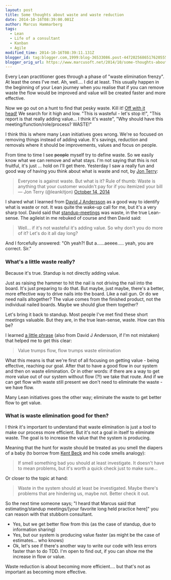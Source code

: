 ```yaml
---
layout: post
title: Some thoughts about waste and waste reduction
date: 2014-10-16T08:39:00.001Z
author: Marcus Hammarberg
tags:
  - Lean
  - Life of a consultant
  - Kanban
  - Agile
modified_time: 2014-10-16T08:39:11.131Z
blogger_id: tag:blogger.com,1999:blog-36533086.post-4472025686517620555
blogger_orig_url: https://www.marcusoft.net/2014/10/some-thoughts-about-waste-and-waste.html
---
```





Every Lean practitioner goes through a phase of "waste elimination
frenzy". At least the ones I've met. Ah, well.... I did at least.
This usually happen in the beginning of your Lean journey when you
realise that if you can remove waste the flow would be improved and
value will be created faster and more effective.

Now we go out on a hunt to find that pesky waste. Kill it!
<a href="https://www.youtube.com/watch?v=Eobuu-IexvI"
target="_blank">Off with it head!</a> We search for it high and low.
"This is wasteful - let's stop it!", "This report is that really adding
value... I think it's waste", "Why should have this
meeting/function/role/process? WASTE!"

I think this is where many Lean initiatives goes wrong. We're so focused
on removing things instead of adding value. It's savings, reduction and
removals where it should be improvements, values and focus on people.

From time to time I see ~~people~~ myself try to define waste. So we
easily know what we can remove and what stays. I'm not saying that this
is not fruitful, it's just ... hold on I'll get there.
Yesterday I saw a really fun and good way of having you think about what
is waste and not, by
<a href="https://twitter.com/leankitjon" target="_blank">Jon Terry</a>:

> Everyone is against waste. But what is it? Rule of thumb: Waste is
> anything that your customer wouldn't pay for if you itemized your
> bill
> — Jon Terry (@leankitjon) [October 14,
> 2014](https://twitter.com/leankitjon/status/521858229954174976)

I shared what I learned from <a
href="https://www.google.com/url?sa=t&amp;rct=j&amp;q=&amp;esrc=s&amp;source=web&amp;cd=1&amp;cad=rja&amp;uact=8&amp;ved=0CCIQFjAA&amp;url=http%3A%2F%2Fwww.djaa.com%2F&amp;ei=_34_VOybOKanmAWv1IBI&amp;usg=AFQjCNGb425WH5zpVzFdP_JnggihXCQVOg&amp;sig2=r4m5fztOX3EWhmk8u5bp3A"
target="_blank">David J Andersson</a> as a good way to identify what is
waste or not. It was quite the wake-up call for me, but it's a very
sharp tool. David said that
<a href="http://martinfowler.com/articles/itsNotJustStandingUp.html"
target="_blank">standup-meetings</a> was waste, in the true Lean-sense.
The agileist in me rebuked of course and then David said:

> Well... if it's not wasteful it's adding value. So why don't you do
> more of it? Let's do it all day long?

And I forcefully answered: "Oh yeah?! But a......aeeee..... yeah, you
are correct. Sir."

### What's a little waste really?

Because it's true. Standup is not directly adding value.

Just as raising the hammer to hit the nail is not driving the nail into
the board. It's just preparing to do that. But maybe, just maybe,
there's a better, more effective way to drive nails into the board. Like
a nail gun. Or do we need nails altogether? The value comes from the
finished product, not the individual nailed boards. Maybe we should glue
them together?

Let's bring it back to standup. Most people I've met find these short
meetings valuable. But they are, in the true lean-sense, waste. How can
this be?

I learned <a href="http://www.agiledesign.co.uk/tag/lean-thinking"
target="_blank">a little phrase</a> (also from David J Andersson, if I'm
not mistaken) that helped me to get this clear:

> Value trumps flow, flow trumps waste elimination

What this means is that we're first of all focusing on getting value -
being effective, reaching our goal. After that to have a good flow in
our system and then on waste elimination. Or in other words: if there
are a way to get more value out of our system without flow (?!) we take
that route. And if we can get flow with waste still present we don't
need to eliminate the waste - we have flow.

Many Lean initiatives goes the other way; eliminate the waste to get
better flow to get value.

### What is waste elimination good for then?

I think it's important to understand that waste elimination is just a
tool to make our process more efficient. But it's not a goal in itself
to eliminate waste. The goal is to increase the value that the system is
producing.

Meaning that the hunt for waste should be treated as you smell the
diapers of a baby (to borrow from
<a href="https://twitter.com/KentBeck" target="_blank">Kent Beck</a> and
his code smells analogy):

> If smell something bad you should at least investigate. It doesn't
> have to mean problems, but it's worth a quick check just to make
> sure...

Or closer to the topic at hand:

> Waste in the system should at least be investigated. Maybe there's
> problems that are hindering us, maybe not. Better check it out.

So the next time someone says; "I heard that Marcus said that
estimating/standup meetings/\[your favorite long held practice here\]"
you can reason with that stubborn consultant.

- Yes, but we get better flow from this (as the case of standup, due
    to information sharing)
- Yes, but our system is producing value faster (as might be the case
    of estimates... who knows)
- Ok, let's see if there's another way to write our code with less
    errors faster than to do TDD. I'm open to find out, if you can show
    me the increase in flow or value.

Waste reduction is about becoming more efficient.... but that's not as
important as becoming more effective.
